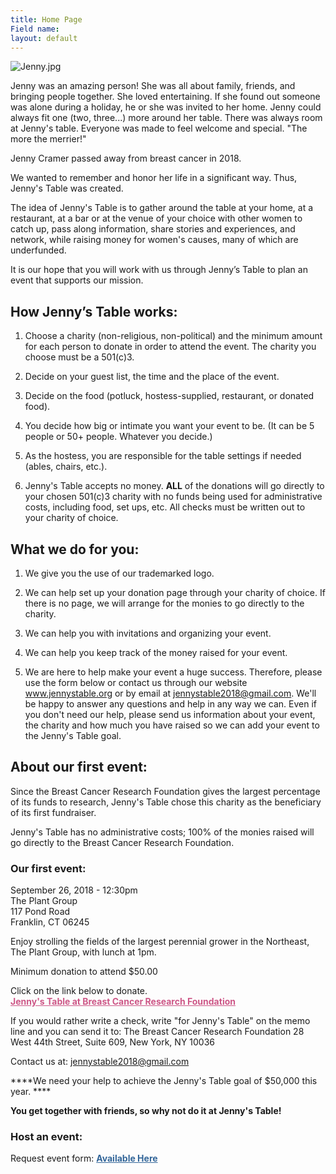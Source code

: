 ```yaml
---
title: Home Page
Field name: 
layout: default
---
```


![Jenny.jpg](http://jennystable.org/images/Jenny.jpg)

Jenny was an amazing person! She was all about family, friends, and bringing people together.  She loved entertaining.  If she found out someone was alone during a holiday, he or she was invited to her home.  Jenny could always fit one (two, three...) more around her table.  There was always room at Jenny's table.  Everyone was made to feel welcome and special.  "The more the merrier!"

Jenny Cramer passed away from breast cancer in 2018.

We wanted to remember and honor her life in a significant way.  Thus, Jenny's Table was created.

The idea of Jenny's Table is to gather around the table at your home, at a restaurant, at a bar or at the venue of your choice with other women to catch up, pass along information, share stories and experiences, and network, while raising money for women's causes, many of which are underfunded.

It is our hope that you will work with us through Jenny’s Table to plan an event that supports our mission.

## How Jenny’s Table works:

1. Choose a charity (non-religious, non-political) and the minimum amount for each person to donate in order to attend the event.  The charity you choose must be a 501(c)3. 

2. Decide on your guest list, the time and the place of the event.

3. Decide on the food (potluck, hostess-supplied, restaurant, or donated food).

4.  You decide how big or intimate you want your event to be.  (It can be 5 people or 50+ people.  Whatever you decide.)

4. As the hostess, you are responsible for the table settings if needed (ables, chairs, etc.).

5. Jenny's Table accepts no money. **ALL** of the donations will go directly to your chosen 501(c)3 charity with no funds being used for administrative costs, including food, set ups, etc. All checks must be written out to your charity of choice.  

## What we do for you:

1. We give you the use of our trademarked logo.  

2. We can help set up your donation page through your charity of choice.  If there is no page, we will arrange for the monies to go directly to the charity.

3. We can help you with invitations and organizing your event.

3. We can help you keep track of the money raised for your event.

4. We are here to help make your event a huge success.  Therefore, please use the form below or contact us through our website www.jennystable.org or by email at jennystable2018@gmail.com.  We'll be happy to answer any questions and help in any way we can.  Even if you don't need our help, please send us information about your event, the charity and how much you have raised so we can add your event to the Jenny's Table goal.  

## About our first event:

Since the Breast Cancer Research Foundation gives the largest percentage of its funds to research, Jenny's Table chose this charity as the beneficiary of its first fundraiser.

Jenny's Table has no administrative costs; 100% of the monies raised will go directly to the Breast Cancer Research Foundation.

### Our first event:

September 26, 2018 - 12:30pm  
The Plant Group  
117 Pond Road  
Franklin, CT 06245

Enjoy strolling the fields of the largest perennial grower in the Northeast, The Plant Group, with lunch at 1pm.

Minimum donation to attend $50.00

Click on the link below to donate.  
<a href="https://give.bcrf.org/fundraiser/1550582" style="color: #CD5787; font-weight: bold;">Jenny's Table at Breast Cancer Research Foundation</a>

If you would rather write a check, write "for Jenny's Table" on the memo line and you can send it to:
The Breast Cancer Research Foundation 
28 West 44th Street, Suite 609, New York, NY 10036

Contact us at: <a href="mailto:jennystable2018@gmail.com" style="color: #336699; font-weight: bold;">jennystable2018@gmail.com</a>

****We need your help to achieve the Jenny's Table goal of $50,000 this year. ****

**You get together with friends, so why not do it at Jenny's Table!** 

### Host an event:

Request event form: <a href="http://jennystable.org/event-request-form" style="color: #336699; font-weight: bold;">Available Here</a>